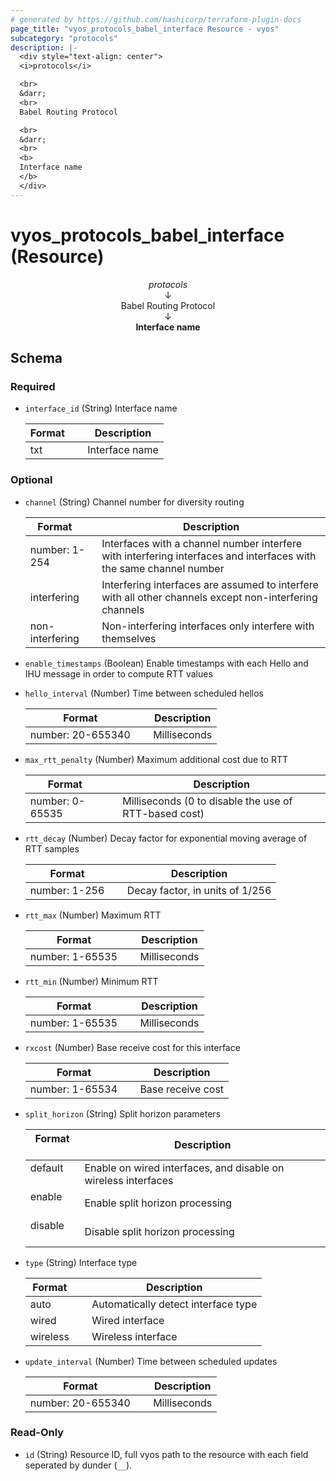 ```yaml
---
# generated by https://github.com/hashicorp/terraform-plugin-docs
page_title: "vyos_protocols_babel_interface Resource - vyos"
subcategory: "protocols"
description: |-
  <div style="text-align: center">
  <i>protocols</i>

  <br>
  &darr;
  <br>
  Babel Routing Protocol

  <br>
  &darr;
  <br>
  <b>
  Interface name
  </b>
  </div>
---
```


# vyos_protocols_babel_interface (Resource)

<div style="text-align: center">
<i>protocols</i>

<br>
&darr;
<br>
Babel Routing Protocol

<br>
&darr;
<br>
<b>
Interface name
</b>
</div>



<!-- schema generated by tfplugindocs -->
## Schema

### Required

- `interface_id` (String) Interface name

    |  Format &emsp; | Description  |
    |----------|---------------|
    |  txt  &emsp; |  Interface name  |

### Optional

- `channel` (String) Channel number for diversity routing

    |  Format &emsp; | Description  |
    |----------|---------------|
    |  number: 1-254  &emsp; |  Interfaces with a channel number interfere with interfering interfaces and interfaces with the same channel number  |
    |  interfering  &emsp; |  Interfering interfaces are assumed to interfere with all other channels except non-interfering channels  |
    |  non-interfering  &emsp; |  Non-interfering interfaces only interfere with themselves  |
- `enable_timestamps` (Boolean) Enable timestamps with each Hello and IHU message in order to compute RTT values
- `hello_interval` (Number) Time between scheduled hellos

    |  Format &emsp; | Description  |
    |----------|---------------|
    |  number: 20-655340  &emsp; |  Milliseconds  |
- `max_rtt_penalty` (Number) Maximum additional cost due to RTT

    |  Format &emsp; | Description  |
    |----------|---------------|
    |  number: 0-65535  &emsp; |  Milliseconds (0 to disable the use of RTT-based cost)  |
- `rtt_decay` (Number) Decay factor for exponential moving average of RTT samples

    |  Format &emsp; | Description  |
    |----------|---------------|
    |  number: 1-256  &emsp; |  Decay factor, in units of 1/256  |
- `rtt_max` (Number) Maximum RTT

    |  Format &emsp; | Description  |
    |----------|---------------|
    |  number: 1-65535  &emsp; |  Milliseconds  |
- `rtt_min` (Number) Minimum RTT

    |  Format &emsp; | Description  |
    |----------|---------------|
    |  number: 1-65535  &emsp; |  Milliseconds  |
- `rxcost` (Number) Base receive cost for this interface

    |  Format &emsp; | Description  |
    |----------|---------------|
    |  number: 1-65534  &emsp; |  Base receive cost  |
- `split_horizon` (String) Split horizon parameters

    |  Format &emsp; | Description  |
    |----------|---------------|
    |  default  &emsp; |  Enable on wired interfaces, and disable on wireless interfaces  |
    |  enable  &emsp; |  Enable split horizon processing  |
    |  disable  &emsp; |  Disable split horizon processing  |
- `type` (String) Interface type

    |  Format &emsp; | Description  |
    |----------|---------------|
    |  auto  &emsp; |  Automatically detect interface type  |
    |  wired  &emsp; |  Wired interface  |
    |  wireless  &emsp; |  Wireless interface  |
- `update_interval` (Number) Time between scheduled updates

    |  Format &emsp; | Description  |
    |----------|---------------|
    |  number: 20-655340  &emsp; |  Milliseconds  |

### Read-Only

- `id` (String) Resource ID, full vyos path to the resource with each field seperated by dunder (`__`).
